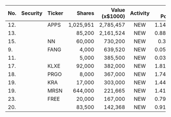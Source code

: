No. | Security | Ticker | Shares | Value (x$1000) | Activity | % Port
|--- | --- | --- | ---:| ---:|:---:| ---:|
 12.||APPS</a>|1,025,951|2,785,457|NEW|1.14%|<a href=rel="bookmark"></a>
13.|||85,200|2,161,524|NEW|0.88%|rel="bookmark"></a>
15.||NN</a>|60,000|730,200|NEW|0.3%|<a href=rel="bookmark"></a>
9.||FANG</a>|4,000|639,520|NEW|0.05%|<a href=rel="bookmark"></a>
11.|||5,000|385,500|NEW|0.03%|rel="bookmark"></a>
17.||KLXE</a>|92,000|382,000|NEW|1.81%|<a href=rel="bookmark"></a>
18.||PRGO</a>|8,000|367,000|NEW|1.74%|<a href=rel="bookmark"></a>
19.||KRA</a>|17,000|303,000|NEW|1.44%|<a href=rel="bookmark"></a>
19.||MRSN</a>|644,000|221,665|NEW|1.41%|<a href=rel="bookmark"></a>
23.||FREE</a>|20,000|167,000|NEW|0.79%|<a href=rel="bookmark"></a>
20.|||83,500|142,368|NEW|0.91%|rel="bookmark"></a>
